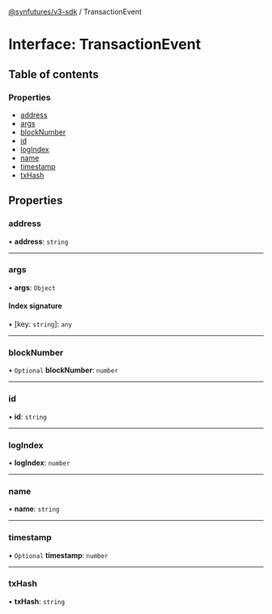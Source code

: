 [@synfutures/v3-sdk](../README.md) / TransactionEvent

# Interface: TransactionEvent

## Table of contents

### Properties

- [address](TransactionEvent.md#address)
- [args](TransactionEvent.md#args)
- [blockNumber](TransactionEvent.md#blocknumber)
- [id](TransactionEvent.md#id)
- [logIndex](TransactionEvent.md#logindex)
- [name](TransactionEvent.md#name)
- [timestamp](TransactionEvent.md#timestamp)
- [txHash](TransactionEvent.md#txhash)

## Properties

### address

• **address**: `string`

___

### args

• **args**: `Object`

#### Index signature

▪ [key: `string`]: `any`

___

### blockNumber

• `Optional` **blockNumber**: `number`

___

### id

• **id**: `string`

___

### logIndex

• **logIndex**: `number`

___

### name

• **name**: `string`

___

### timestamp

• `Optional` **timestamp**: `number`

___

### txHash

• **txHash**: `string`
